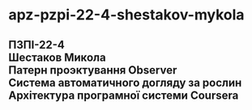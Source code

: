 # apz-pzpi-22-4-shestakov-mykola
ПЗПІ-22-4  
Шестаков Микола  
Патерн проэктування Observer  
Система автоматичного догляду за рослин
Архітектура програмної системи Coursera
---
